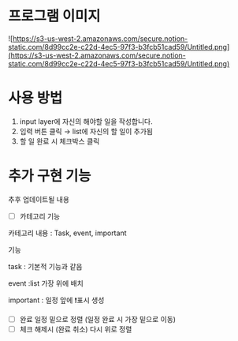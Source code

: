 # 프로그램 이미지

![https://s3-us-west-2.amazonaws.com/secure.notion-static.com/8d99cc2e-c22d-4ec5-97f3-b3fcb51cad59/Untitled.png](https://s3-us-west-2.amazonaws.com/secure.notion-static.com/8d99cc2e-c22d-4ec5-97f3-b3fcb51cad59/Untitled.png)

# 사용 방법

1. input layer에 자신의 해야할 일을 작성합니다.
2. 입력 버튼 클릭 → list에 자신의  할 일이 추가됨
3. 할 일 완료 시 체크박스 클릭

# 추가 구현 기능

추후 업데이트될 내용

- [ ]  카테고리 기능

카테고리 내용 : Task, event, important

기능

task :  기본적 기능과 같음

event :list 가장 위에 배치

important : 일정 앞에 ❗표시 생성

- [ ]  완료 일정 밑으로 정렬 (일정 완료 시 가장 밑으로 이동)
- [ ]  체크 해제시 (완료 취소) 다시 위로 정렬